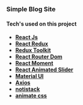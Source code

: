 ### Simple Blog Site

#### Tech's used on this project
- **[React Js](https://reactjs.org/)**
- **[React Redux](https://react-redux.js.org/)**
- **[Redux Toolkit](https://redux-toolkit.js.org/)**
- **[React Router Dom](https://reactrouter.com/web/guides/quick-start)**
- **[React Moment](https://www.npmjs.com/package/react-moment)**
- **[React Animated Slider](https://www.npmjs.com/package/react-animated-slider)**
- **[Material UI](https://material-ui.com/)**
- **[Axios](https://www.npmjs.com/package/axios)**
- **[notistack](https://www.npmjs.com/package/notistack)**
- **[animate css](https://www.npmjs.com/package/animate.css-react)**
